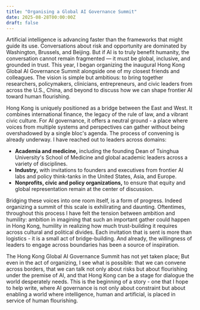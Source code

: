 ```yaml
---
title: "Organising a Global AI Governance Summit"
date: 2025-08-28T00:00:00Z
draft: false
---
```


Artificial intelligence is advancing faster than the frameworks that might guide its use. Conversations about risk and opportunity are dominated by Washington, Brussels, and Beijing. But if AI is to truly benefit humanity, the conversation cannot remain fragmented — it must be global, inclusive, and grounded in trust. This year, I began organizing the inaugural Hong Kong Global AI Governance Summit alongside one of my closest friends and colleagues. The vision is simple but ambitious: to bring together researchers, policymakers, clinicians, entrepreneurs, and civic leaders from across the U.S., China, and beyond to discuss how we can shape frontier AI toward human flourishing.

Hong Kong is uniquely positioned as a bridge between the East and West. It combines international finance, the legacy of the rule of law, and a vibrant civic culture. For AI governance, it offers a neutral ground - a place where voices from multiple systems and perspectives can gather without being overshadowed by a single bloc's agenda. The process of convening is already underway. I have reached out to leaders across domains:

- **Academia and medicine,** including the founding Dean of Tsinghua University's School of Medicine and global academic leaders across a variety of disciplines.
- **Industry,** with invitations to founders and executives from frontier AI labs and policy think-tanks in the United States, Asia, and Europe. 
- **Nonprofits, civic and policy organizations,** to ensure that equity and global representation remain at the center of discussion.

Bridging these voices into one room itself, is a form of progress. Indeed organizing a summit of this scale is exhilirating and daunting. Oftentimes, throughout this process I have felt the tension between ambition and humility: ambition in imagining that such an important gather could happen in Hong Kong, humility in realizing how much trust-building it requires across cultural and political divides. Each invitation that is sent is more than logistics - it is a small act of bridge-building. And already, the willingness of leaders to engage across boundaries has been a source of inspiration. 

The Hong Kong Global AI Governance Summit has not yet taken place; But even in the act of organizing, I see what is possible: that we can convene across borders, that we can talk not only about risks but about flourishing under the premise of AI, and that Hong Kong can be a stage for dialogue the world desperately needs. This is the beginning of a story - one that I hope to help write, where AI governance is not only about constraint but about enabling a world where intelligence, human and artificial, is placed in service of human flourishing. 